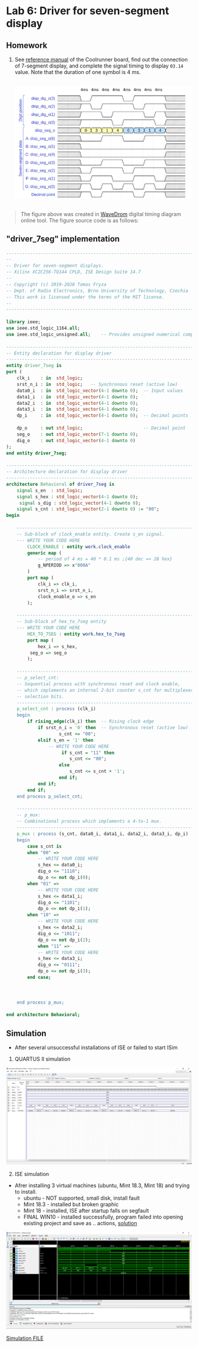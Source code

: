 # Lab 6: Driver for seven-segment display


## Homework

1. See [reference manual](../../Docs/coolrunner-ii_rm.pdf) of the Coolrunner board, find out the connection of 7-segment display, and complete the signal timing to display `03.14` value. Note that the duration of one symbol is 4&nbsp;ms.

    &nbsp;
    ![segment_timing](../../IMG/driver_7seg.png)
    &nbsp;

> The figure above was created in [WaveDrom](https://wavedrom.com/) digital timing diagram online tool. The figure source code is as follows:
>


## "driver_7seg" implementation

```vhdl
------------------------------------------------------------------------
--
-- Driver for seven-segment displays.
-- Xilinx XC2C256-TQ144 CPLD, ISE Design Suite 14.7
--
-- Copyright (c) 2019-2020 Tomas Fryza
-- Dept. of Radio Electronics, Brno University of Technology, Czechia
-- This work is licensed under the terms of the MIT license.
--
------------------------------------------------------------------------

library ieee;
use ieee.std_logic_1164.all;
use ieee.std_logic_unsigned.all;    -- Provides unsigned numerical computation

------------------------------------------------------------------------
-- Entity declaration for display driver
------------------------------------------------------------------------
entity driver_7seg is
port (
    clk_i    : in  std_logic;
    srst_n_i : in  std_logic;   -- Synchronous reset (active low)
    data0_i  : in  std_logic_vector(4-1 downto 0);  -- Input values
    data1_i  : in  std_logic_vector(4-1 downto 0);
    data2_i  : in  std_logic_vector(4-1 downto 0);
    data3_i  : in  std_logic_vector(4-1 downto 0);
    dp_i     : in  std_logic_vector(4-1 downto 0);  -- Decimal points

    dp_o     : out std_logic;                       -- Decimal point
    seg_o    : out std_logic_vector(7-1 downto 0);
    dig_o    : out std_logic_vector(4-1 downto 0)
);
end entity driver_7seg;

------------------------------------------------------------------------
-- Architecture declaration for display driver
------------------------------------------------------------------------
architecture Behavioral of driver_7seg is
    signal s_en  : std_logic;
    signal s_hex : std_logic_vector(4-1 downto 0);
	 signal s_dig : std_logic_vector(4-1 downto 0);
    signal s_cnt : std_logic_vector(2-1 downto 0) := "00";
begin

    --------------------------------------------------------------------
    -- Sub-block of clock_enable entity. Create s_en signal.
    --- WRITE YOUR CODE HERE
		CLOCK_ENABLE : entity work.clock_enable
		generic map (
            -- period of 4 ms = 40 * 0.1 ms ;{40 dec => 28 hex}
			g_NPERIOD => x"000A"   
		)
		port map (
			clk_i => clk_i,
			srst_n_i => srst_n_i,
			clock_enable_o => s_en
		);

    --------------------------------------------------------------------
    -- Sub-block of hex_to_7seg entity
    --- WRITE YOUR CODE HERE
		HEX_TO_7SEG : entity work.hex_to_7seg
		port map (
			hex_i => s_hex,
         seg_o => seg_o
		);

    --------------------------------------------------------------------
    -- p_select_cnt:
    -- Sequential process with synchronous reset and clock enable,
    -- which implements an internal 2-bit counter s_cnt for multiplexer
    -- selection bits.
    --------------------------------------------------------------------
    p_select_cnt : process (clk_i)
    begin
        if rising_edge(clk_i) then  -- Rising clock edge
            if srst_n_i = '0' then  -- Synchronous reset (active low)
					s_cnt <= "00";
            elsif s_en = '1' then
                -- WRITE YOUR CODE HERE
					 if s_cnt = "11" then
						s_cnt <= "00";
					else
						s_cnt <= s_cnt + '1';
					end if;
            end if;
        end if;
    end process p_select_cnt;

    --------------------------------------------------------------------
    -- p_mux:
    -- Combinational process which implements a 4-to-1 mux.
    --------------------------------------------------------------------
    p_mux : process (s_cnt, data0_i, data1_i, data2_i, data3_i, dp_i)
    begin
        case s_cnt is
        when "00" =>
            -- WRITE YOUR CODE HERE
			s_hex <= data0_i;
			dig_o <= "1110";
			dp_o <= not dp_i(0);
        when "01" =>
            -- WRITE YOUR CODE HERE
			s_hex <= data1_i;
			dig_o <= "1101";
			dp_o <= not dp_i(1);
        when "10" =>
            -- WRITE YOUR CODE HERE
			s_hex <= data2_i;
			dig_o <= "1011";
			dp_o <= not dp_i(2);
			when "11" =>
            -- WRITE YOUR CODE HERE
			s_hex <= data3_i;
			dig_o <= "0111";
			dp_o <= not dp_i(3);
        end case;



    end process p_mux;

end architecture Behavioral;
```

## Simulation

* After several unsuccessful installations of ISE or failed to start ISim

1. QUARTUS II simulation

![sim_QUARTUS](../../IMG/Simulation.png)

2. ISE simulation

* Afrer installing 3 virtual machines (ubuntu, Mint 18.3, Mint 18) and trying to install.
    * ubuntu - NOT supported, small disk, install fault
    * Mint 18.3 - installed but broken graphic
    * Mint 18 - installed, ISE after startup falls on segfault
    * FINAL WIN10 - installed successfully, program failed into opening existing project and save as .. actions, [solution](https://www.xilinx.com/support/answers/62380.html)


![sim_QUARTUS](../../IMG/ISim_cv6.png)

[Simulation FILE](display_driver/SIMULATION.wcfg)
